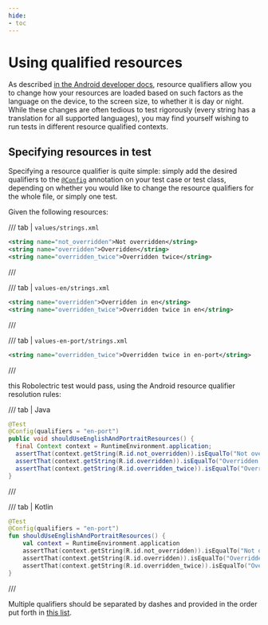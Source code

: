 ```yaml
---
hide:
- toc
---
```


# Using qualified resources

As described [in the Android developer docs][android-providing-alternative-resources], resource
qualifiers allow you to change how your resources are loaded based on such factors as the language
on the device, to the screen size, to whether it is day or night. While these changes are often
tedious to test rigorously (every string has a translation for all supported languages), you may
find yourself wishing to run tests in different resource qualified contexts.

## Specifying resources in test

Specifying a resource qualifier is quite simple: simply add the desired qualifiers to the
[`@Config`][config-documentation] annotation on your test case or test class, depending on whether
you would like to change the resource qualifiers for the whole file, or simply one test.

Given the following resources:

/// tab | `values/strings.xml`
```xml
<string name="not_overridden">Not overridden</string>
<string name="overridden">Overridden</string>
<string name="overridden_twice">Overridden twice</string>
```
///

/// tab | `values-en/strings.xml`
```xml
<string name="overridden">Overridden in en</string>
<string name="overridden_twice">Overridden twice in en</string>
```
///

/// tab | `values-en-port/strings.xml`
```xml
<string name="overridden_twice">Overridden twice in en-port</string>
```
///

this Robolectric test would pass, using the Android resource qualifier resolution rules:

/// tab | Java
```java
@Test
@Config(qualifiers = "en-port")
public void shouldUseEnglishAndPortraitResources() {
  final Context context = RuntimeEnvironment.application;
  assertThat(context.getString(R.id.not_overridden)).isEqualTo("Not overridden");
  assertThat(context.getString(R.id.overridden)).isEqualTo("Overridden in en");
  assertThat(context.getString(R.id.overridden_twice)).isEqualTo("Overridden twice in en-port");
}
```
///

/// tab | Kotlin
```kotlin
@Test
@Config(qualifiers = "en-port")
fun shouldUseEnglishAndPortraitResources() {
    val context = RuntimeEnvironment.application
    assertThat(context.getString(R.id.not_overridden)).isEqualTo("Not overridden")
    assertThat(context.getString(R.id.overridden)).isEqualTo("Overridden in en")
    assertThat(context.getString(R.id.overridden_twice)).isEqualTo("Overridden twice in en-port")
}
```
///

Multiple qualifiers should be separated by dashes and provided in the order put forth in
[this list][android-resources-qualifiers-order].

[android-providing-alternative-resources]: https://developer.android.com/guide/topics/resources/providing-resources.html#AlternativeResources
[android-resources-qualifiers-order]: https://developer.android.com/guide/topics/resources/providing-resources.html#table2
[config-documentation]: javadoc/latest/org/robolectric/annotation/Config.html
